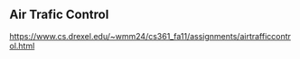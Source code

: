 ## Air Trafic Control

https://www.cs.drexel.edu/~wmm24/cs361_fa11/assignments/airtrafficcontrol.html

